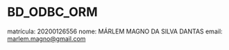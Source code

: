 # BD_ODBC_ORM


matrícula: 20200126556
nome: MÁRLEM MAGNO DA SILVA DANTAS
email: marlem.magno@gmail.com
